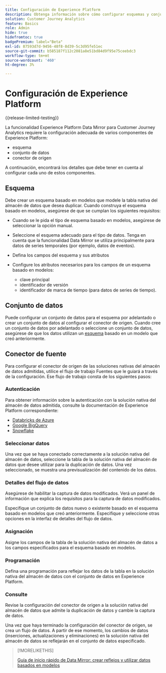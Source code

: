 ```yaml
---
title: Configuración de Experience Platform
description: Obtenga información sobre cómo configurar esquemas y conjuntos de datos para Experience Platform Data Mirror para Customer Journey Analytics
solution: Customer Journey Analytics
feature: Basics
role: Admin
hide: true
hidefromtoc: true
badgePremium: label="Beta"
exl-id: 87593d7d-9456-48f8-8d39-5c3d95fe51ec
source-git-commit: b585187f112c2081a8e51bd84d9f95e75ceebdc3
workflow-type: tm+mt
source-wordcount: '460'
ht-degree: 3%

---
```


# Configuración de Experience Platform

{{release-limited-testing}}

La funcionalidad Experience Platform Data Mirror para Customer Journey Analytics requiere la configuración adecuada de varios componentes de Experience Platform:

* esquema
* conjunto de datos
* conector de origen

A continuación, encontrará los detalles que debe tener en cuenta al configurar cada uno de estos componentes.

## Esquema

Debe crear un esquema basado en modelos que modele la tabla nativa del almacén de datos que desea duplicar. Cuando construya el esquema basado en modelos, asegúrese de que se cumplan los siguientes requisitos:

* Cuando se le pida el tipo de esquema basado en modelos, asegúrese de seleccionar la opción manual.
* Seleccione el esquema adecuado para el tipo de datos. Tenga en cuenta que la funcionalidad Data Mirror se utiliza principalmente para datos de series temporales (por ejemplo, datos de eventos).

* Defina los campos del esquema y sus atributos
* Configure los atributos necesarios para los campos de un esquema basado en modelos:

   * clave principal
   * identificador de versión
   * identificador de marca de tiempo (para datos de series de tiempo).

## Conjunto de datos

Puede configurar un conjunto de datos para el esquema por adelantado o crear un conjunto de datos al configurar el conector de origen.
Cuando cree un conjunto de datos por adelantado o seleccione un conjunto de datos, asegúrese de que los datos utilizan un [esquema](#schema) basado en un modelo que creó anteriormente.


## Conector de fuente

Para configurar el conector de origen de las soluciones nativas del almacén de datos admitidas, utilice el flujo de trabajo Fuentes que le guiará a través de la configuración. Ese flujo de trabajo consta de los siguientes pasos:

### Autenticación

Para obtener información sobre la autenticación con la solución nativa del almacén de datos admitida, consulte la documentación de Experience Platform correspondiente:

* [Databricks de Azure](https://experienceleague.adobe.com/es/docs/experience-platform/sources/connectors/databases/databricks)
* [Google BigQuery](https://experienceleague.adobe.com/es/docs/experience-platform/sources/connectors/databases/bigquery)
* [Snowflake](https://experienceleague.adobe.com/es/docs/experience-platform/sources/connectors/databases/snowflake)


### Seleccionar datos

Una vez que se haya conectado correctamente a la solución nativa del almacén de datos, seleccione la tabla de la solución nativa del almacén de datos que desee utilizar para la duplicación de datos. Una vez seleccionado, se muestra una previsualización del contenido de los datos.


### Detalles del flujo de datos

Asegúrese de habilitar la captura de datos modificados. Verá un panel de información que explica los requisitos para la captura de datos modificados.

Especifique un conjunto de datos nuevo o existente basado en el esquema basado en modelos que creó anteriormente. Especifique y seleccione otras opciones en la interfaz de detalles del flujo de datos.


### Asignación

Asigne los campos de la tabla de la solución nativa del almacén de datos a los campos especificados para el esquema basado en modelos.


### Programación

Defina una programación para reflejar los datos de la tabla en la solución nativa del almacén de datos con el conjunto de datos en Experience Platform.


### Consulte

Revise la configuración del conector de origen a la solución nativa del almacén de datos que admite la duplicación de datos y cambie la captura de datos.


Una vez que haya terminado la configuración del conector de origen, se crea un flujo de datos. A partir de ese momento, los cambios de datos (inserciones, actualizaciones y eliminaciones) en la solución nativa del almacén de datos se reflejarán en el conjunto de datos especificado.


>[!MORELIKETHIS]
>
>[Guía de inicio rápido de Data Mirror: crear reflejos y utilizar datos basados en modelos](model-based.md)
>
